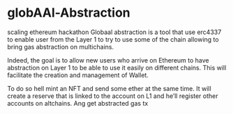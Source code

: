 # globAAl-Abstraction
scaling ethereum hackathon
Globaal abstraction is a tool that use erc4337 to enable user from the Layer 1 to try to use some of the chain allowing to bring gas abstraction on multichains.

Indeed, the goal is to allow new users who arrive on Ethereum to have abstraction on Layer 1 to be able to use it easily on different chains. This will facilitate the creation and management of Wallet.

To do so hell mint an NFT and send some ether at the same time. It will create a reserve that is linked to the account on L1 and he’ll register  other accounts on altchains. Ang get abstracted gas tx 